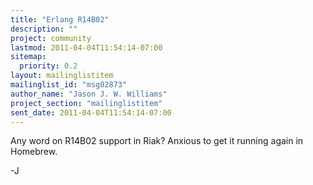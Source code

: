 ```yaml
---
title: "Erlang R14B02"
description: ""
project: community
lastmod: 2011-04-04T11:54:14-07:00
sitemap:
  priority: 0.2
layout: mailinglistitem
mailinglist_id: "msg02873"
author_name: "Jason J. W. Williams"
project_section: "mailinglistitem"
sent_date: 2011-04-04T11:54:14-07:00
---
```



Any word on R14B02 support in Riak? Anxious to get it running again in Homebrew.

-J


